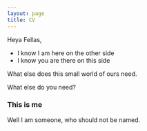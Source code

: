 ```yaml
---
layout: page
title: CV
---
```


Heya Fellas, 

- I know I am here on the other side
- I know you are there on this side

What else does this small world of ours need.

What else do you need?

### This is me

Well I am someone, who should not be named.

